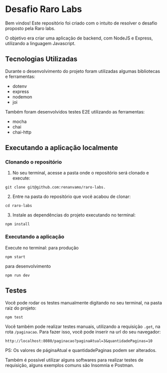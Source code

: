 # Desafio Raro Labs

Bem vindos! Este repositório foi criado com o intuito de resolver o desafio proposto pela Raro labs.

O objetivo era criar uma aplicação de backend, com NodeJS e Express, utilizando a linguagem Javascript.

## Tecnologias Utilizadas

Durante o desenvolvimento do projeto foram utilizadas algumas bibliotecas e ferramentas:

* dotenv
* express
* nodemon
* joi

Também foram desenvolvidos testes E2E utilizando as ferramentas:

* mocha
* chai
* chai-http

## Executando a aplicação localmente

### Clonando o repositório

1. No seu terminal, acesse a pasta onde o repositório será clonado e execute:
```
git clone git@github.com:renanvamo/raro-labs.
```

2. Entre na pasta do repositório que você acabou de clonar:
```
cd raro-labs
```
3. Instale as dependências do projeto executando no terminal:
```
npm install
```

### Executando a aplicação

Execute no terminal:
para produção

```
npm start
```

para desenvolvimento
```
npm run dev
```

## Testes

Você pode rodar os testes manualmente digitando no seu terminal, na pasta raiz do projeto:
```
npm test
```

Você também pode realizar testes manuais, utilizando a requisição `.get`, na rota `/paginacao`. 
Para fazer isso, você pode inserir na url do seu navegador:
```
http://localhost:8080/paginacao?paginaAtual=3&quantidadePaginas=10
```
PS: Os valores de páginaAtual e quantidadePaginas podem ser alterados.

Também é possível utilizar alguns softwares para realizar testes de requisição, alguns exemplos comuns são Insomnia e Postman.
